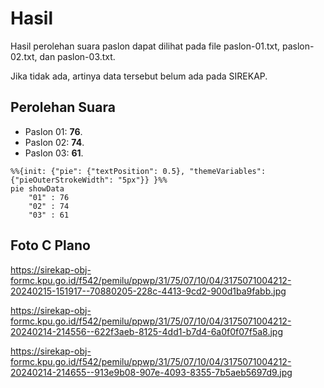 # Hasil

Hasil perolehan suara paslon dapat dilihat pada file paslon-01.txt, paslon-02.txt, dan paslon-03.txt.

Jika tidak ada, artinya data tersebut belum ada pada SIREKAP.

## Perolehan Suara

 * Paslon 01: **76**.
 * Paslon 02: **74**.
 * Paslon 03: **61**.

```mermaid
%%{init: {"pie": {"textPosition": 0.5}, "themeVariables": {"pieOuterStrokeWidth": "5px"}} }%%
pie showData
    "01" : 76
    "02" : 74
    "03" : 61
```
## Foto C Plano

https://sirekap-obj-formc.kpu.go.id/f542/pemilu/ppwp/31/75/07/10/04/3175071004212-20240215-151917--70880205-228c-4413-9cd2-900d1ba9fabb.jpg

https://sirekap-obj-formc.kpu.go.id/f542/pemilu/ppwp/31/75/07/10/04/3175071004212-20240214-214556--622f3aeb-8125-4dd1-b7d4-6a0f0f07f5a8.jpg

https://sirekap-obj-formc.kpu.go.id/f542/pemilu/ppwp/31/75/07/10/04/3175071004212-20240214-214655--913e9b08-907e-4093-8355-7b5aeb5697d9.jpg
